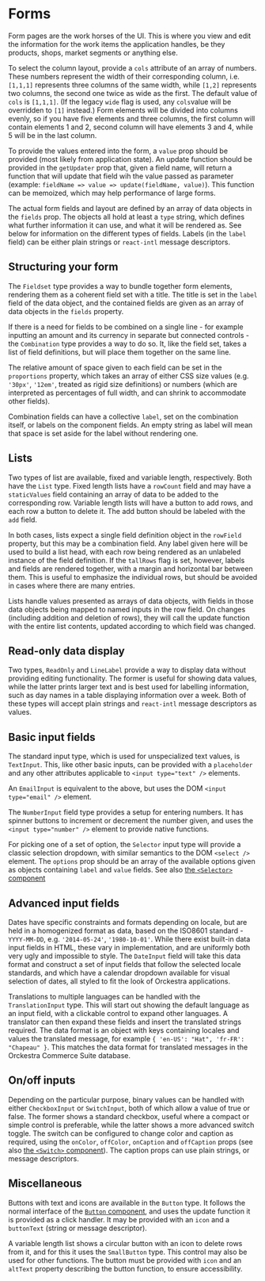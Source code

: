 # Forms

Form pages are the work horses of the UI. This is where you view and edit the information for the work items the application handles, be they products, shops, market segments or anything else.

To select the column layout, provide a `cols` attribute of an array of numbers. These numbers represent the width of their corresponding column, i.e. `[1,1,1]` represents three columns of the same width, while `[1,2]` represents two columns, the second one twice as wide as the first. The default value of `cols` is `[1,1,1]`. (If the legacy `wide` flag is used, any `cols`value will be overridden to `[1]` instead.) Form elements will be divided into columns evenly, so if you have five elements and three columns, the first column will contain elements 1 and 2, second column will have elements 3 and 4, while 5 will be in the last column.

To provide the values entered into the form, a `value` prop should be provided (most likely from application state). An update function should be provided in the `getUpdater` prop that, given a field name, will return a function that will update that field wih the value passed as parameter (example: `fieldName => value => update(fieldName, value)`). This function can be memoized, which may help performance of large forms.

The actual form fields and layout are defined by an array of data objects in the `fields` prop. The objects all hold at least a `type` string, which defines what further information it can use, and what it will be rendered as. See below for information on the different types of fields. Labels (in the `label` field) can be either plain strings or `react-intl` message descriptors.

## Structuring your form

The `Fieldset` type provides a way to bundle together form elements, rendering them as a coherent field set with a title. The title is set in the `label` field of the data object, and the contained fields are given as an array of data objects in the `fields` property.

If there is a need for fields to be combined on a single line - for example inputting an amount and its currency in separate but connected controls - the `Combination` type provides a way to do so. It, like the field set, takes a list of field definitions, but will place them together on the same line.

The relative amount of space given to each field can be set in the `proportions` property, which takes an array of either CSS size values (e.g. `'30px'`, `'12em'`, treated as rigid size definitions) or numbers (which are interpreted as percentages of full width, and can shrink to accommodate other fields).

Combination fields can have a collective `label`, set on the combination itself, or labels on the component fields. An empty string as label will mean that space is set aside for the label without rendering one.

## Lists

Two types of list are available, fixed and variable length, respectively. Both have the `List` type. Fixed length lists have a `rowCount` field and may have a `staticValues` field containing an array of data to be added to the corresponding row. Variable length lists will have a button to add rows, and each row a button to delete it. The add button should be labeled with the `add` field.

In both cases, lists expect a single field definition object in the `rowField` property, but this may be a combination field. Any label given here will be used to build a list head, with each row being rendered as an unlabeled instance of the field definition. If the `tallRows` flag is set, however, labels and fields are rendered together, with a margin and horizontal bar between them. This is useful to emphasize the individual rows, but should be avoided in cases where there are many entries.

Lists handle values presented as arrays of data objects, with fields in those data objects being mapped to named inputs in the row field. On changes (including addition and deletion of rows), they will call the update function with the entire list contents, updated according to which field was changed.

## Read-only data display

Two types, `ReadOnly` and `LineLabel` provide a way to display data without providing editing functionality. The former is useful for showing data values, while the latter prints larger text and is best used for labelling information, such as day names in a table displaying information over a week. Both of these types will accept plain strings and `react-intl` message descriptors as values.

## Basic input fields

The standard input type, which is used for unspecialized text values, is `TextInput`. This, like other basic inputs, can be provided with a `placeholder` and any other attributes applicable to `<input type="text" />` elements.

An `EmailInput` is equivalent to the above, but uses the DOM `<input type="email" />` element. <!-- Additional field types for url, tel, etc.? -->

The `NumberInput` field type provides a setup for entering numbers. It has spinner buttons to increment or decrement the number given, and uses the `<input type="number" />` element to provide native functions.

For picking one of a set of option, the `Selector` input type will provide a classic selection dropdown, with similar semantics to the DOM `<select />` element. The `options` prop should be an array of the available options given as objects containing `label` and `value` fields. See also [the `<Selector>` component](components.md#selector)

## Advanced input fields

Dates have specific constraints and formats depending on locale, but are held in a homogenized format as data, based on the ISO8601 standard - `YYYY-MM-DD`, e.g. `'2014-05-24'`, `'1980-10-01'`. While there exist built-in data input fields in HTML, these vary in implementation, and are uniformly both very ugly and impossible to style. The `DateInput` field will take this data format and construct a set of input fields that follow the selected locale standards, and which have a calendar dropdown available for visual selection of dates, all styled to fit the look of Orckestra applications.

<!-- TimeInput, awaits finalized function -->

Translations to multiple languages can be handled with the `TranslationInput` type. This will start out showing the default language as an input field, with a clickable control to expand other languages. A translator can then expand these fields and insert the translated strings required. The data format is an object with keys containing locales and values the translated message, for example `{ 'en-US': "Hat", 'fr-FR': "Chapeau" }`. This matches the data format for translated messages in the Orckestra Commerce Suite database.

## On/off inputs

Depending on the particular purpose, binary values can be handled with either `CheckboxInput` or `SwitchInput`, both of which allow a value of true or false. The former shows a standard checkbox, useful where a compact or simple control is preferable, while the latter shows a more advanced switch toggle. The switch can be configured to change color and caption as required, using the `onColor`, `offColor`, `onCaption` and `offCaption` props (see also [the `<Switch>` component](components.md#switch)). The caption props can use plain strings, or message descriptors.

## Miscellaneous

Buttons with text and icons are available in the `Button` type. It follows the normal interface of the [`Button` component](components.md#Button), and uses the update function it is provided as a click handler. It may be provided with an `icon` and a `buttonText` (string or message descriptor).

A variable length list shows a circular button with an icon to delete rows from it, and for this it uses the `SmallButton` type. This control may also be used for other functions. The button must be provided with `icon` and an `altText` property describing the button function, to ensure accessibility.
